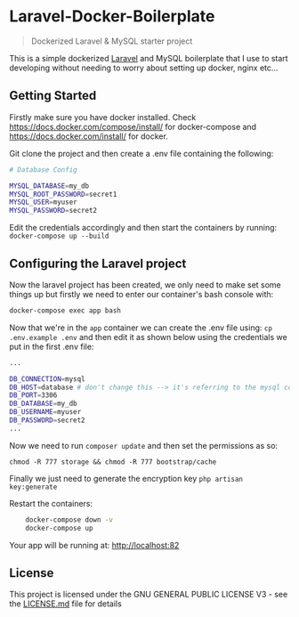 # Laravel-Docker-Boilerplate

> Dockerized Laravel & MySQL starter project

This is a simple dockerized [Laravel](https://laravel.com/docs/7.x/installation) and MySQL boilerplate that I use to start developing without needing to worry about setting up docker, nginx etc...

## Getting Started

Firstly make sure you have docker installed. Check <https://docs.docker.com/compose/install/> for docker-compose and <https://docs.docker.com/install/> for docker.

Git clone the project and then create a .env file containing the following:

```bash
# Database Config

MYSQL_DATABASE=my_db
MYSQL_ROOT_PASSWORD=secret1
MYSQL_USER=myuser
MYSQL_PASSWORD=secret2
```

Edit the credentials accordingly and then start the containers by running:
```docker-compose up --build```

## Configuring the Laravel project

Now the laravel project has been created, we only need to make set some things up but firstly we need to enter our container's bash console with:
```bash
docker-compose exec app bash
```

Now that we're in the `app` container we can create the .env file using: ```cp .env.example .env``` and then edit it as shown below
using the credentials we put in the first .env file:
```bash
...

DB_CONNECTION=mysql
DB_HOST=database # don't change this --> it's referring to the mysql container
DB_PORT=3306
DB_DATABASE=my_db
DB_USERNAME=myuser
DB_PASSWORD=secret2
...
```
Now we need to run ```composer update``` and then set the permissions as so:
```
chmod -R 777 storage && chmod -R 777 bootstrap/cache
```

Finally we just need to generate the encryption key ```php artisan key:generate```

Restart the containers:

```bash
    docker-compose down -v
    docker-compose up
```

Your app will be running at: <http://localhost:82>


## License

This project is licensed under the GNU GENERAL PUBLIC LICENSE V3 - see the [LICENSE.md](LICENSE.md) file for details
